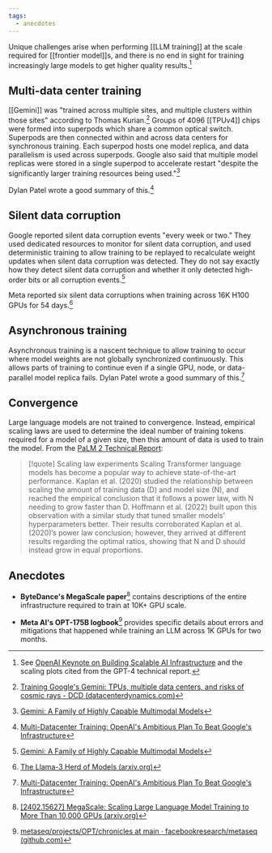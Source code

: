 ```yaml
---
tags:
  - anecdotes
---
```

Unique challenges arise when performing [[LLM training]] at the scale required for [[frontier model]]s, and there is no end in sight for training increasingly large models to get higher quality results.[^3]

## Multi-data center training

[[Gemini]] was "trained across multiple sites, and multiple clusters within those sites" according to Thomas Kurian.[^1] Groups of 4096 [[TPUv4]] chips were formed into superpods which share a common optical switch. Superpods are then connected within and across data centers for synchronous training. Each superpod hosts one model replica, and data parallelism is used across superpods. Google also said that multiple model replicas were stored in a single superpod to accelerate restart "despite the significantly larger training resources being used."[^2]

Dylan Patel wrote a good summary of this.[^dylan]

## Silent data corruption

Google reported silent data corruption events "every week or two." They used dedicated resources to monitor for silent data corruption, and used deterministic training to allow training to be replayed to recalculate weight updates when silent data corruption was detected. They do not say exactly how they detect silent data corruption and whether it only detected high-order bits or all corruption events.[^2]

Meta reported six silent data corruptions when training across 16K H100 GPUs for 54 days.[^llama3]

## Asynchronous training

Asynchronous training is a nascent technique to allow training to occur where model weights are not globally synchronized continuously. This allows parts of training to continue even if a single GPU, node, or data-parallel model replica fails. Dylan Patel wrote a good summary of this.[^dylan]

## Convergence

Large language models are not trained to convergence. Instead, empirical scaling laws are used to determine the ideal number of training tokens required for a model of a given size, then this amount of data is used to train the model. From the [PaLM 2 Technical Report](https://ai.google/static/documents/palm2techreport.pdf):

>[!quote] Scaling law experiments
> Scaling Transformer language models has become a popular way to achieve state-of-the-art performance. Kaplan et al. (2020) studied the relationship between scaling the amount of training data (D) and model size (N), and reached the empirical conclusion that it follows a power law, with N needing to grow faster than D. Hoffmann et al. (2022) built upon this observation with a similar study that tuned smaller models’ hyperparameters better. Their results corroborated Kaplan et al. (2020)’s power law conclusion; however, they arrived at different results regarding the optimal ratios, showing that N and D should instead grow in equal proportions.

## Anecdotes

* **ByteDance's MegaScale paper**[^megascale] contains descriptions of the entire infrastructure required to train at 10K+ GPU scale.
- **Meta AI's OPT-175B logbook**[^opt-logbook] provides specific details about errors and mitigations that happened while training an LLM across 1K GPUs for two months.

[^1]: [Training Google's Gemini: TPUs, multiple data centers, and risks of cosmic rays - DCD (datacenterdynamics.com)](https://www.datacenterdynamics.com/en/news/training-gemini-tpus-multiple-data-centers-and-risks-of-cosmic-rays/)
[^2]: [Gemini: A Family of Highly Capable Multimodal Models](https://storage.googleapis.com/deepmind-media/gemini/gemini_1_report.pdf)
[^llama3]: [The Llama-3 Herd of Models (arxiv.org)](https://arxiv.org/abs/2407.21783)
[^megascale]: [[2402.15627] MegaScale: Scaling Large Language Model Training to More Than 10,000 GPUs (arxiv.org)](https://arxiv.org/abs/2402.15627)
[^opt-logbook]: [metaseq/projects/OPT/chronicles at main · facebookresearch/metaseq (github.com)](https://github.com/facebookresearch/metaseq/tree/main/projects/OPT/chronicles)
[^3]: See [OpenAI Keynote on Building Scalable AI Infrastructure](https://www.servethehome.com/openai-keynote-on-building-scalable-ai-infrastructure/) and the scaling plots cited from the GPT-4 technical report.
[^dylan]: [Multi-Datacenter Training: OpenAI's Ambitious Plan To Beat Google's Infrastructure](https://www.semianalysis.com/p/multi-datacenter-training-openais)